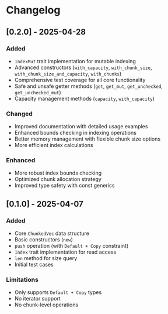 # Changelog

## [0.2.0] - 2025-04-28
### Added
- `IndexMut` trait implementation for mutable indexing
- Advanced constructors (`with_capacity`, `with_chunk_size`, `with_chunk_size_and_capacity`, `with_chunks`)
- Comprehensive test coverage for all core functionality
- Safe and unsafe getter methods (`get`, `get_mut`, `get_unchecked`, `get_unchecked_mut`)
- Capacity management methods (`capacity`, `with_capacity`)

### Changed
- Improved documentation with detailed usage examples
- Enhanced bounds checking in indexing operations
- Better memory management with flexible chunk size options
- More efficient index calculations

### Enhanced
- More robust index bounds checking
- Optimized chunk allocation strategy
- Improved type safety with const generics

## [0.1.0] - 2025-04-07
### Added
- Core `ChunkedVec` data structure
- Basic constructors (`new`)
- `push` operation (with `Default + Copy` constraint)
- `Index` trait implementation for read access
- `len` method for size query
- Initial test cases

### Limitations
- Only supports `Default + Copy` types
- No iterator support
- No chunk-level operations